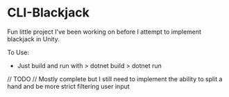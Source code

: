 ﻿# CLI-Blackjack

Fun little project I've been working on before I attempt to implement blackjack in Unity.

To Use:
- Just build and run with > dotnet build > dotnet run

// TODO //
Mostly complete but I still need to implement the ability to split a hand and be more strict filtering user input
